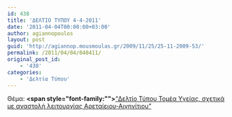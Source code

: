 ```yaml
---
id: 438
title: 'ΔΕΛΤΙΟ ΤΥΠΟΥ 4-4-2011'
date: '2011-04-04T00:00:00+03:00'
author: agiannopoulos
layout: post
guid: 'http://agiannop.mousmoulas.gr/2009/11/25/25-11-2009-53/'
permalink: /2011/04/04/040411/
original_post_id:
    - '438'
categories:
    - 'Δελτία Τύπου'
---
```


Θέμα: **<span style="font-family:""></span>**[“Δελτίο Τύπου Τομέα Υγείας, σχετικά με αναστολή λειτουργίας Αρεταίειου-Αιγηνίτιου” ](/wp-content/uploads/2009/11/04042011_dt_aiginitio.pdf)